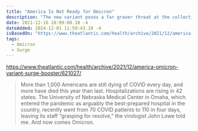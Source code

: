```yaml
---
title: "America Is Not Ready for Omicron"
description: "The new variant poses a far graver threat at the collective level than the individual one—the kind of test that the U.S. has repeatedly failed."
date: 2021-12-16 20:09:00.10 -4
dateAdded: 2024-12-01 11:59:43.10 -4
isBasedOn: "https://www.theatlantic.com/health/archive/2021/12/america-omicron-variant-surge-booster/621027/"
tags:
  - Omicron
  - Surge
---
```


https://www.theatlantic.com/health/archive/2021/12/america-omicron-variant-surge-booster/621027/

> More than 1,000 Americans are still dying of COVID every day, and more have died this year than last. Hospitalizations are rising in 42 states. The University of Nebraska Medical Center in Omaha, which entered the pandemic as arguably the best-prepared hospital in the country, recently went from 70 COVID patients to 110 in four days, leaving its staff “grasping for resolve,” the virologist John Lowe told me. And now comes Omicron.
